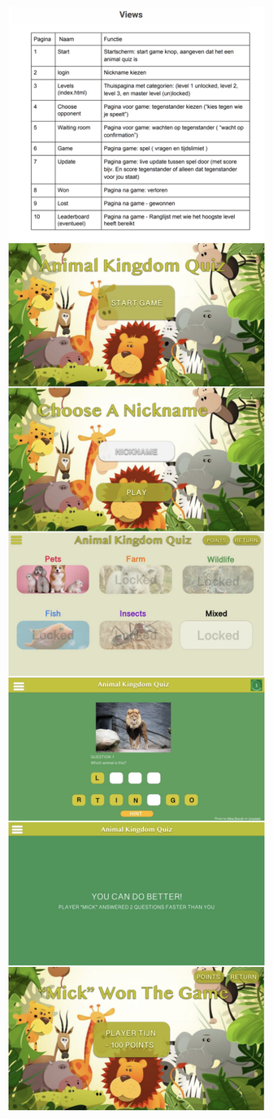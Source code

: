 

![](TD_views.png)
![](TD_1.png)
![](TD_2.png)
![](TD_3.png)
![](TD_4.png)
![](TD_5.png)
![](TD_6.png)



